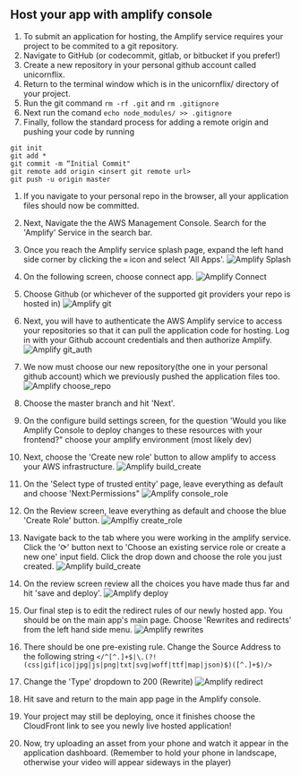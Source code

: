 ## Host your app with amplify console
1. To submit an application for hosting, the Amplify service requires your project to be commited to a git repository.
1. Navigate to GitHub (or codecommit, gitlab, or bitbucket if you prefer!)
1. Create a new repository in your personal github account called unicornflix.
1. Return to the terminal window which is in the unicornflix/ directory of your project.
1. Run the git command `rm -rf .git` and `rm .gitignore`
1. Next run the comand `echo node_modules/ >> .gitignore`
1. Finally, follow the standard process for adding a remote origin and pushing your code by running
```
git init
git add *
git commit -m “Initial Commit"
git remote add origin <insert git remote url>
git push -u origin master
```

1. If you navigate to your personal repo in the browser, all your application files should now be committed.
1. Next, Navigate the the AWS Management Console. Search for the 'Amplify' Service in the search bar.
1. Once you reach the Amplify service splash page, expand the left hand side corner by clicking the `≡` icon and select 'All Apps'.
    ![Amplify Splash](https://www.amplify-video.com/unicornflix/amplify_splash.png)

1. On the following screen, choose connect app.
    ![Amplify Connect](https://www.amplify-video.com/unicornflix/amplify_connect_app.png)
1. Choose Github (or whichever of the supported git providers your repo is hosted in)
    ![Amplify git](https://www.amplify-video.com/unicornflix/amplify_git.png)
1. Next, you will have to authenticate the AWS Amplify service to access your repositories so that it can pull the application code for hosting. Log in with your Github account credentials and then authorize Amplify.
    ![Amplify git_auth](https://www.amplify-video.com/unicornflix/amplify_git_auth.png)
1. We now must choose our new repository(the one in your personal github account) which we previously pushed the application files too. 
    ![Amplify choose_repo](https://www.amplify-video.com/unicornflix/amplify_choose_repo.png)
1. Choose the master branch and hit 'Next'.
1. On the configure build settings screen, for the question 'Would you like Amplify Console to deploy changes to these resources with your frontend?" choose your amplify environment (most likely dev)
1. Next, choose the 'Create new role' button to allow amplify to access your AWS infrastructure.
    ![Amplify build_create](https://www.amplify-video.com/unicornflix/amplify_build_create_role.png)
1. On the 'Select type of trusted entity' page, leave everything as default and choose 'Next:Permissions"
    ![Amplify console_role](https://www.amplify-video.com/unicornflix/amplify_choose_repo.png)
1. On the Review screen, leave everything as default and choose the blue 'Create Role' button.
    ![Amplfiy create_role](https://www.amplify-video.com/unicornflix/amplfiy_create_role.png)
1. Navigate back to the tab where you were working in the amplify service. Click the '⟳' button next to 'Choose an existing service role or create a new one' input field. Click the drop down and choose the role you just created.
    ![Amplify build_create](https://www.amplify-video.com/unicornflix/amplify_role_created.png)
1. On the review screen review all the choices you have made thus far and hit 'save and deploy'.
    ![Amplify deploy](https://www.amplify-video.com/unicornflix/amplify_deploy.png)
1. Our final step is to edit the redirect rules of our newly hosted app. You should be on the main app's main page. Choose 'Rewrites and redirects' from the left hand side menu.
    ![Amplify rewrites](https://www.amplify-video.com/unicornflix/amplify_rewrites.png)
1. There should be one pre-existing rule. Change the Source Address to the following string `</^[^.]+$|\.(?!(css|gif|ico|jpg|js|png|txt|svg|woff|ttf|map|json)$)([^.]+$)/>`
1. Change the 'Type' dropdown to 200 (Rewrite)
    ![Amplify redirect](https://www.amplify-video.com/unicornflix/amplify_redirect.png)
1. Hit save and return to the main app page in the Amplify console. 
1. Your project may still be deploying, once it finishes choose the CloudFront link to see you newly live hosted application!
1. Now, try uploading an asset from your phone and watch it appear in the application dashboard. (Remember to hold your phone in landscape, otherwise your video will appear sideways in the player)